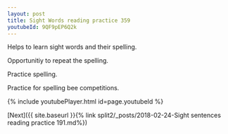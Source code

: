 ```yaml
---
layout: post
title: Sight Words reading practice 359
youtubeId: 9QF9pEP6Q2k
---
```

 
 
Helps to learn sight words and their spelling.

Opportunitiy to repeat the spelling. 

Practice spelling. 
 
Practice for spelling bee competitions. 
 
{% include youtubePlayer.html id=page.youtubeId %}
 
 

[Next]({{ site.baseurl }}{% link  split2/_posts/2018-02-24-Sight sentences reading practice 191.md%})
 
